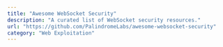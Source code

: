 ```yaml
---
title: "Awesome WebSocket Security"
description: "A curated list of WebSocket security resources."
url: "https://github.com/PalindromeLabs/awesome-websocket-security"
category: "Web Exploitation"
---
```

